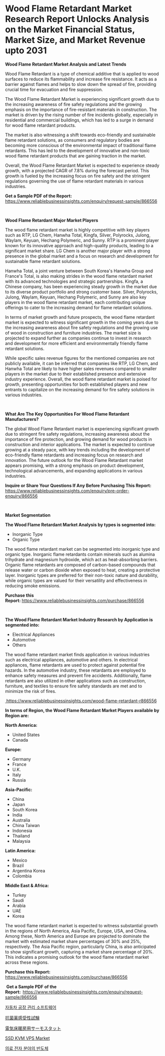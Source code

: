 <p><h1>Wood Flame Retardant Market Research Report Unlocks Analysis on the Market Financial Status, Market Size, and Market Revenue upto 2031</h1></p><p><strong>Wood Flame Retardant Market Analysis and Latest Trends</strong></p>
<p><p>Wood Flame Retardant is a type of chemical additive that is applied to wood surfaces to reduce its flammability and increase fire resistance. It acts as a barrier against flames and helps to slow down the spread of fire, providing crucial time for evacuation and fire suppression.</p><p>The Wood Flame Retardant Market is experiencing significant growth due to the increasing awareness of fire safety regulations and the growing emphasis on the importance of fire-resistant materials in construction. The market is driven by the rising number of fire incidents globally, especially in residential and commercial buildings, which has led to a surge in demand for wood flame retardant products.</p><p>The market is also witnessing a shift towards eco-friendly and sustainable flame retardant solutions, as consumers and regulatory bodies are becoming more conscious of the environmental impact of traditional flame retardants. This has led to the development of innovative and non-toxic wood flame retardant products that are gaining traction in the market.</p><p>Overall, the Wood Flame Retardant Market is expected to experience steady growth, with a projected CAGR of 7.8% during the forecast period. This growth is fueled by the increasing focus on fire safety and the stringent regulations governing the use of flame retardant materials in various industries.</p></p>
<p><strong>Get a Sample PDF of the Report:&nbsp;</strong> <a href="https://www.reliablebusinessinsights.com/enquiry/request-sample/866556">https://www.reliablebusinessinsights.com/enquiry/request-sample/866556</a></p>
<p>&nbsp;</p>
<p><strong>Wood Flame Retardant Major Market Players</strong></p>
<p><p>The wood flame retardant market is highly competitive with key players such as RTP, LG Chem, Hanwha Total, Kingfa, Silver, Polyrocks, Julong, Waylam, Keyuan, Hechang Polymeric, and Sunny. RTP is a prominent player known for its innovative approach and high-quality products, leading to a significant market share. LG Chem is another major player with a strong presence in the global market and a focus on research and development for sustainable flame retardant solutions.</p><p>Hanwha Total, a joint venture between South Korea's Hanwha Group and France's Total, is also making strides in the wood flame retardant market with its advanced technologies and strategic partnerships. Kingfa, a Chinese company, has been experiencing steady growth in the market due to its diverse product portfolio and strong customer base. Silver, Polyrocks, Julong, Waylam, Keyuan, Hechang Polymeric, and Sunny are also key players in the wood flame retardant market, each contributing unique offerings to cater to the increasing demand for flame retardant solutions.</p><p>In terms of market growth and future prospects, the wood flame retardant market is expected to witness significant growth in the coming years due to the increasing awareness about fire safety regulations and the growing use of wood in construction and furniture industries. The market size is projected to expand further as companies continue to invest in research and development for more efficient and environmentally friendly flame retardant solutions.</p><p>While specific sales revenue figures for the mentioned companies are not publicly available, it can be inferred that companies like RTP, LG Chem, and Hanwha Total are likely to have higher sales revenues compared to smaller players in the market due to their established presence and extensive industry experience. Overall, the wood flame retardant market is poised for growth, presenting opportunities for both established players and new entrants to capitalize on the increasing demand for fire safety solutions in various industries.</p></p>
<p>&nbsp;</p>
<p><strong>What Are The Key Opportunities For Wood Flame Retardant Manufacturers?</strong></p>
<p><p>The global Wood Flame Retardant market is experiencing significant growth due to stringent fire safety regulations, increasing awareness about the importance of fire protection, and growing demand for wood products in construction and interior applications. The market is expected to continue growing at a steady pace, with key trends including the development of eco-friendly flame retardants and increasing focus on research and innovation. The future outlook for the Wood Flame Retardant market appears promising, with a strong emphasis on product development, technological advancements, and expanding applications in various industries.</p></p>
<p><strong>Inquire or Share Your Questions If Any Before Purchasing This Report:</strong> <a href="https://www.reliablebusinessinsights.com/enquiry/pre-order-enquiry/866556">https://www.reliablebusinessinsights.com/enquiry/pre-order-enquiry/866556</a></p>
<p>&nbsp;</p>
<p><strong>Market Segmentation</strong></p>
<p><strong>The Wood Flame Retardant Market Analysis by types is segmented into:</strong></p>
<p><ul><li>Inorganic Type</li><li>Organic Type</li></ul></p>
<p><p>The wood flame retardant market can be segmented into inorganic type and organic type. Inorganic flame retardants contain minerals such as alumina trihydrate and magnesium hydroxide, which act as heat-absorbing barriers. Organic flame retardants are composed of carbon-based compounds that release water or carbon dioxide when exposed to heat, creating a protective layer. Inorganic types are preferred for their non-toxic nature and durability, while organic types are valued for their versatility and effectiveness in reducing smoke emissions.</p></p>
<p><strong>Purchase this Report:&nbsp;</strong><a href="https://www.reliablebusinessinsights.com/purchase/866556">https://www.reliablebusinessinsights.com/purchase/866556</a></p>
<p>&nbsp;</p>
<p><strong>The Wood Flame Retardant Market Industry Research by Application is segmented into:</strong></p>
<p><ul><li>Electrical Appliances</li><li>Automotive</li><li>Others</li></ul></p>
<p><p>The wood flame retardant market finds application in various industries such as electrical appliances, automotive and others. In electrical appliances, flame retardants are used to protect against potential fire hazards. In the automotive industry, these retardants are employed to enhance safety measures and prevent fire accidents. Additionally, flame retardants are also utilized in other applications such as construction, furniture, and textiles to ensure fire safety standards are met and to minimize the risk of fires.</p></p>
<p><a href="https://www.reliablebusinessinsights.com/wood-flame-retardant-r866556">&nbsp;https://www.reliablebusinessinsights.com/wood-flame-retardant-r866556</a></p>
<p><strong>In terms of Region, the Wood Flame Retardant Market Players available by Region are:</strong></p>
<p>
    <p> <strong> North America: </strong>
        <ul>
            <li>United States</li>
            <li>Canada</li>
        </ul>
        </p> 
    <p> <strong> Europe: </strong>
        <ul>
            <li>Germany</li>
            <li>France</li>
            <li>U.K.</li>
            <li>Italy</li>
            <li>Russia</li>
        </ul>
        </p> 
    <p> <strong> Asia-Pacific: </strong>
        <ul>
            <li>China</li>
            <li>Japan</li>
            <li>South Korea</li>
            <li>India</li>
            <li>Australia</li>
            <li>China Taiwan</li>
            <li>Indonesia</li>
            <li>Thailand</li>
            <li>Malaysia</li>
        </ul>
        </p> 
    <p> <strong> Latin America: </strong>
        <ul>
            <li>Mexico</li>
            <li>Brazil</li>
            <li>Argentina Korea</li>
            <li>Colombia</li>
        </ul>
        </p> 
    <p> <strong> Middle East & Africa: </strong>
        <ul>
            <li>Turkey</li>
            <li>Saudi</li>
            <li>Arabia</li>
            <li>UAE</li>
            <li>Korea</li>
        </ul>
    </p>
    </p>
<p><p>The wood flame retardant market is expected to witness substantial growth in the regions of North America, Asia Pacific, Europe, USA, and China. Among these, North America and Europe are projected to dominate the market with estimated market share percentages of 30% and 25%, respectively. The Asia Pacific region, particularly China, is also anticipated to show significant growth, capturing a market share percentage of 20%. This indicates a promising outlook for the wood flame retardant market across these regions.</p></p>
<p><strong>Purchase this Report: </strong><a href="https://www.reliablebusinessinsights.com/purchase/866556">https://www.reliablebusinessinsights.com/purchase/866556</a></p>
<p>&nbsp;<strong>Get a Sample PDF of the Report:&nbsp;&nbsp;</strong><a href="https://www.reliablebusinessinsights.com/enquiry/request-sample/866556">https://www.reliablebusinessinsights.com/enquiry/request-sample/866556</a></p>
<p><strong></strong></p>
<p><p><a href="https://medium.com/@albinbrakus2023/%EC%9E%90%EB%8F%99%EC%B0%A8-%EC%A0%95%EB%B9%84%EC%86%8C-%EA%B4%80%EB%A6%AC-%EC%86%8C%ED%94%84%ED%8A%B8%EC%9B%A8%EC%96%B4-%EC%8B%9C%EC%9E%A5-%EA%B7%9C%EB%AA%A8%EB%8A%94-%EA%B8%80%EB%A1%9C%EB%B2%8C-%EC%82%B0%EC%97%85%EC%97%90%EC%84%9C-%EA%B0%80%EC%9E%A5-%EC%A2%8B%EC%9D%80-%EB%A7%88%EC%BC%80%ED%8C%85-%EC%B1%84%EB%84%90%EC%9D%84-%EB%B3%B4%EC%97%AC%EC%A4%8D%EB%8B%88%EB%8B%A4-775745c4f3b5">자동차 공장 관리 소프트웨어</a></p><p><a href="https://medium.com/@munroco657/%E6%8A%97%E8%8F%8C%E5%8F%97%E5%AE%B9%E6%80%A7%E8%A9%A6%E9%A8%93%E5%B8%82%E5%A0%B4%E3%81%AE%E8%A6%8F%E6%A8%A1-%E5%B8%82%E5%A0%B4%E5%8B%95%E5%90%91%E3%81%A8%E5%B8%82%E5%A0%B4%E4%BA%88%E6%B8%AC-2024%E5%B9%B4%E3%81%8B%E3%82%892031%E5%B9%B4-45e2009e833c">抗菌薬感受性試験</a></p><p><a href="https://github.com/SantosDicki04/Market-Research-Report-List-2/blob/main/803766690584.md">電気床暖房用サーモスタット</a></p><p><a href="https://github.com/yazulaeha/Market-Research-Report-List-1/blob/main/ssd-kvm-vps-market.md">SSD KVM VPS Market</a></p><p><a href="https://medium.com/@edaunhshhs/%EC%9D%98%EB%A3%8C-%EC%A0%84%EC%9E%90-%EA%B8%B0%EA%B8%B0-%EC%8B%9C%EC%9E%A5-%EB%B6%84%EC%84%9D%EC%97%90%EC%84%9C%EC%9D%98-%EB%B0%98%EB%8F%84%EC%B2%B4-%EC%97%B0%ED%8F%89%EA%B7%A0-%EC%84%B1%EC%9E%A5%EB%A5%A0-%EC%8B%9C%EC%9E%A5-%EC%84%B8%EB%B6%84%ED%99%94-%EB%B0%8F-%EC%84%B8%EA%B3%84-%EC%82%B0%EC%97%85-%EA%B0%9C%EC%9A%94-855fd23e5aae">의료 전자 분야의 반도체</a></p></p>